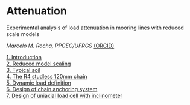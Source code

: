 # Attenuation
Experimental analysis of load attenuation in mooring lines with reduced scale models

_Marcelo M. Rocha, PPGEC/UFRGS_ [(ORCID)](https://orcid.org/0000-0001-5640-1020)

[1.   Introduction](https://nbviewer.jupyter.org/github/mmaiarocha/Attenuation/blob/master/01_Introduction.ipynb?flush_cache=true)  
[2.   Reduced model scaling](https://nbviewer.jupyter.org/github/mmaiarocha/Attenuation/blob/master/02_Reduced_model.ipynb?flush_cache=true)  
[3.   Typical soil](https://nbviewer.jupyter.org/github/mmaiarocha/Attenuation/blob/master/03_Typical_soil.ipynb?flush_cache=true)  
[4.   The R4 studless 120mm chain](https://nbviewer.jupyter.org/github/mmaiarocha/Attenuation/blob/master/04_R4_studless_chain.ipynb?flush_cache=true)  
[5.   Dynamic load definition](https://nbviewer.jupyter.org/github/mmaiarocha/Attenuation/blob/master/05_Dynamic_load.ipynb?flush_cache=true)  
[6.   Design of chain anchoring system](https://nbviewer.jupyter.org/github/mmaiarocha/Attenuation/blob/master/06_Chain_anchor.ipynb?flush_cache=true)  
[7.   Design of uniaxial load cell with inclinometer](https://nbviewer.jupyter.org/github/mmaiarocha/Attenuation/blob/master/07_Load_cell.ipynb?flush_cache=true)  
